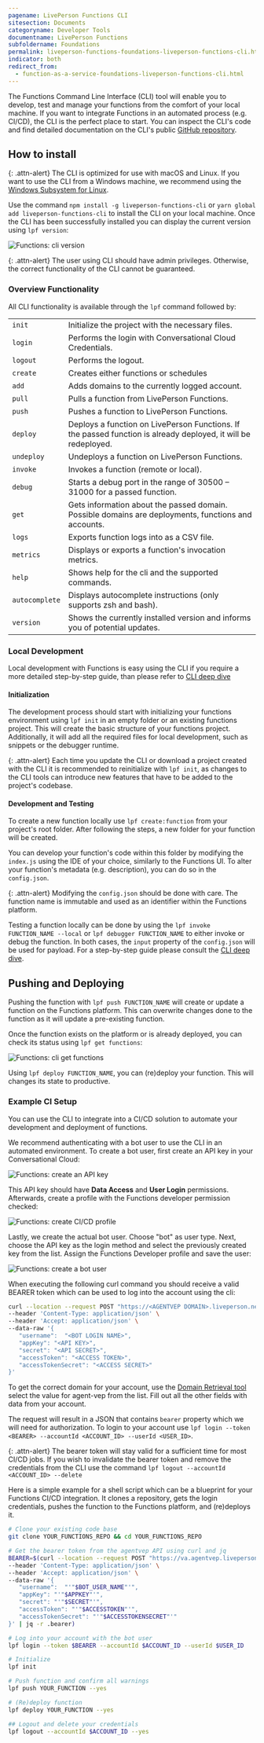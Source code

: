```yaml
---
pagename: LivePerson Functions CLI
sitesection: Documents
categoryname: Developer Tools
documentname: LivePerson Functions
subfoldername: Foundations
permalink: liveperson-functions-foundations-liveperson-functions-cli.html
indicator: both
redirect_from:
  - function-as-a-service-foundations-liveperson-functions-cli.html
---
```


The Functions Command Line Interface (CLI) tool will enable you to develop, test and manage your functions from the comfort of your local machine. If you want to integrate Functions in an automated process (e.g. CI/CD), the CLI is the perfect place to start. You can inspect the CLI's code and find detailed documentation on the CLI's public [GitHub repository](https://github.com/LivePersonInc/faas-cli).

## How to install

 {: .attn-alert}
The CLI is optimized for use with macOS and Linux. If you want to use the CLI from a Windows machine, we recommend using the [Windows Subsystem for Linux](https://docs.microsoft.com/en-us/windows/wsl/about).

Use the command `npm install -g liveperson-functions-cli` or `yarn global add liveperson-functions-cli` to install the CLI on your local machine. Once the CLI has been successfully installed you can display the current version using `lpf version`:

<img loading="lazy" class="fancyimage" alt="Functions: cli version" src="img/functions/functions_cli_version.png">

{: .attn-alert}
The user using CLI should have admin privileges. Otherwise, the correct functionality of the CLI cannot be guaranteed.
### Overview Functionality
All CLI functionality is available through the `lpf` command followed by:

|||
|--- |--- |
|`init`|Initialize the project with the necessary files.|
|`login`|Performs the login with Conversational Cloud Credentials.|
|`logout`|Performs the logout.|
|`create`|Creates either functions or schedules|
|`add`|Adds domains to the currently logged account.|
|`pull`|Pulls a function from LivePerson Functions.|
|`push`|Pushes a function to LivePerson Functions.|
|`deploy`|Deploys a function on LivePerson Functions. If the passed function is already deployed, it will be redeployed.|
|`undeploy`|Undeploys a function on LivePerson Functions.|
|`invoke`|Invokes a function (remote or local).|
|`debug`|Starts a debug port in the range of 30500 – 31000 for a passed function.|
|`get`|Gets information about the passed domain. Possible domains are deployments, functions and accounts.|
|`logs`|Exports function logs into as a CSV file.|
|`metrics`|Displays or exports a function's invocation metrics.|
|`help`|Shows help for the cli and the supported commands.|
|`autocomplete`|Displays autocomplete instructions (only supports zsh and bash).|
|`version`|Shows the currently installed version and informs you of potential updates.|

### Local Development

Local development with Functions is easy using the CLI if you require a more detailed step-by-step guide, than please refer to [CLI deep dive](liveperson-functions-getting-started-development-deep-dive-cli.html)
#### Initialization
The development process should start with initializing your functions environment using `lpf init` in an empty folder or an existing functions project. This will create the basic structure of your functions project. Additionally, it will add all the required files for local development, such as snippets or the debugger runtime.

{: .attn-alert}
Each time you update the CLI or download a project created with the CLI it is recommended to reinitialize with `lpf init`, as changes to the CLI tools can introduce new features that have to be added to the project's codebase.

#### Development and Testing
To create a new function locally use `lpf create:function` from your project's root folder. After following the steps, a new folder for your function will be created.

You can develop your function's code within this folder by modifying the `index.js` using the IDE of your choice, similarly to the Functions UI. To alter your function's metadata (e.g. description), you can do so in the `config.json`.

{: .attn-alert}
Modifying the `config.json` should be done with care. The function name is immutable and used as an identifier within the Functions platform.

Testing a function locally can be done by using the `lpf invoke FUNCTION_NAME --local` or `lpf debugger FUNCTION_NAME` to either invoke or debug the function. In both cases, the `input` property of the `config.json` will be used for payload. For a step-by-step guide please consult the [CLI deep dive](liveperson-functions-getting-started-development-deep-dive-cli.html).
## Pushing and Deploying
Pushing the function with `lpf push FUNCTION_NAME` will create or update a function on the Functions platform. This can overwrite changes done to the function as it will update a pre-existing function.

Once the function exists on the platform or is already deployed, you can check its status using `lpf get functions`:

<img loading="lazy" class="fancyimage" alt="Functions: cli get functions" src="img/functions/functions_cli_get_functions.png">

Using `lpf deploy FUNCTION_NAME`, you can (re)deploy your function. This will changes its state to productive.
### Example CI Setup

You can use the CLI to integrate into a CI/CD solution to automate your development and deployment of functions.

We recommend authenticating with a bot user to use the CLI in an automated environment. To create a bot user, first create an API key in your Conversational Cloud:

 <img loading="lazy" class="fancyimage" alt="Functions: create an API key" src="img/functions/functions_create_api_key.png">

This API key should have **Data Access** and **User Login** permissions. Afterwards, create a profile with the Functions developer permission checked:

 <img loading="lazy" class="fancyimage" alt="Functions: create CI/CD profile" src="img/functions/functions_create_cicd_profile.png">

 Lastly, we create the actual bot user. Choose "bot" as user type. Next, choose the API key as the login method and select the previously created key from the list. Assign the Functions Developer profile and save the user:

 <img loading="lazy" class="fancyimage" alt="Functions: create a bot user" src="img/functions/functions_create_bot_user.png">

When executing the following curl command you should receive a valid BEARER token which can be used to log into the account using the cli:
```sh
curl --location --request POST "https://<AGENTVEP DOMAIN>.liveperson.net/api/account/<ACCOUNT ID>/login?v=1.3" \
--header 'Content-Type: application/json' \
--header 'Accept: application/json' \
--data-raw '{
   "username":  "<BOT LOGIN NAME>",
   "appKey": "<API KEY>",
   "secret": "<API SECRET>",
   "accessToken": "<ACCESS TOKEN>",
   "accessTokenSecret": "<ACCESS SECRET>"
}'
```
To get the correct domain for your account, use the [Domain Retrieval tool](agent-domain-domain-api.html) select the value for agent-vep from the list. Fill out all the other fields with data from your account.

The request will result in a JSON that contains `bearer` property which we will need for authorization. To login to your account use `lpf login --token <BEARER> --accountId <ACCOUNT_ID> --userId <USER_ID>`.

{: .attn-alert}
The bearer token will stay valid for a sufficient time for most CI/CD jobs. If you wish to invalidate the bearer token and remove the credentials from the CLI use the command `lpf logout --accountId <ACCOUNT_ID> --delete`

Here is a simple example for a shell script which can be a blueprint for your Functions CI/CD integration. It clones a repository, gets the login credentials, pushes the function to the Functions platform, and (re)deploys it.

```sh
# Clone your existing code base
git clone YOUR_FUNCTIONS_REPO && cd YOUR_FUNCTIONS_REPO

# Get the bearer token from the agentvep API using curl and jq
BEARER=$(curl --location --request POST "https://va.agentvep.liveperson.net/api/account/$ACCOUNT_ID/login?v=1.3" \
--header 'Content-Type: application/json' \
--header 'Accept: application/json' \
--data-raw '{
   "username":  "'"$BOT_USER_NAME"'",
   "appKey": "'"$APPKEY"'",
   "secret": "'"$SECRET"'",
   "accessToken": "'"$ACCESSTOKEN"'",
   "accessTokenSecret": "'"$ACCESSTOKENSECRET"'"
}' | jq -r .bearer)

# Log into your account with the bot user
lpf login --token $BEARER --accountId $ACCOUNT_ID --userId $USER_ID

# Initialize
lpf init

# Push function and confirm all warnings
lpf push YOUR_FUNCTION --yes

# (Re)deploy function
lpf deploy YOUR_FUNCTION --yes

## Logout and delete your credentials
lpf logout --accountId $ACCOUNT_ID --yes

```
